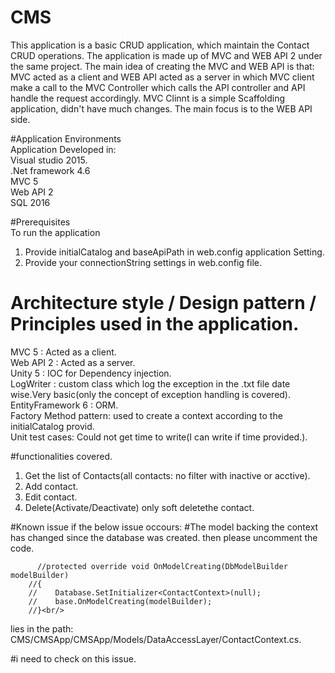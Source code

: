 # CMS
This application is a basic CRUD application, which maintain the Contact CRUD operations.
The application is made up of MVC and WEB API 2 under the same project.
The main idea of creating the MVC and WEB API is that: MVC acted as a client and WEB API acted as a server in which MVC client make a call to the 
MVC Controller which calls the API controller and API handle the request accordingly.
MVC Clinnt is a simple Scaffolding application, didn't have much changes. The main focus is to the WEB API side.


#Application Environments<br />
Application Developed in:<br />
Visual studio 2015.<br />
.Net framework 4.6<br />
MVC 5<br />
Web API 2<br />
SQL 2016<br />

#Prerequisites<br />
To run the application<br />
1. Provide initialCatalog and baseApiPath in web.config application Setting.<br />
2. Provide your connectionString settings in web.config file.<br />

# Architecture style / Design pattern / Principles used in the application.
MVC 5 : Acted as a client.<br />
Web API 2 : Acted as a server.<br />
Unity 5 : IOC for Dependency injection.<br />
LogWriter : custom class which log the exception in the .txt file date wise.Very basic(only the concept of exception handling is covered).<br />
EntityFramework 6 : ORM.<br />
Factory Method pattern: used to create a context according to the initialCatalog provid.<br />
Unit test cases: Could not get time to write(I can write if time provided.).<br />

#functionalities covered.<br />
1. Get the list of Contacts(all contacts: no filter with inactive or acctive).<br />
2. Add contact.<br />
3. Edit contact.<br />
4. Delete(Activate/Deactivate) only soft deletethe contact.<br />

#Known issue
if the below issue occours:
#The model backing the <Database> context has changed since the database was created.
  then please uncomment the code.<br/>
  
          //protected override void OnModelCreating(DbModelBuilder modelBuilder)
        //{
        //    Database.SetInitializer<ContactContext>(null);
        //    base.OnModelCreating(modelBuilder);
        //}<br/>
  
  lies in the path: 
  CMS/CMSApp/CMSApp/Models/DataAccessLayer/ContactContext.cs.
 
 #i need to check on this issue.
